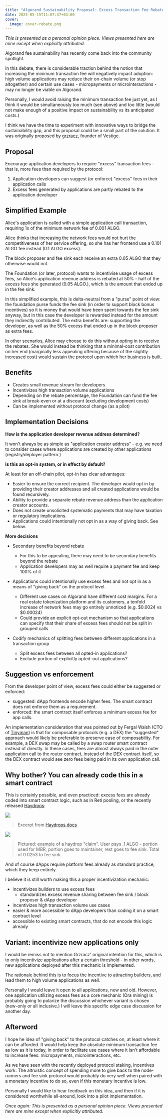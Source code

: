 ```yaml
---
title: "Algorand Sustainability Proposal: Excess Transaction Fee Rebate"
date: 2025-05-15T11:07:37+03:00
cover:
  image: cover-rebate.png
---
```


_This is presented as a personal opinion piece. Views presented here are mine except when explicitly attributed._

Algorand fee sustainability has recently come back into the community spotlight.

In this debate, there is considerable traction behind the notion that increasing the minimum transaction fee will negatively impact adoption: high volume applications may reduce their on-chain volume (or stop altogether) and certain use cases - micropayments or microinteractions - may no longer be viable on Algorand.

Personally, I would avoid raising the minimum transaction fee just yet, as I think it would be simultaneously too much (see above) and too little (would not make enough of a positive impact on sustainability vs its anticipated costs.)

I think we have the time to experiment with innovative ways to bridge the sustainability gap, and this proposal could be a small part of the solution. It was originally proposed by [grzracz](https://x.com/grzracz), founder of Vestige.

## Proposal

Encourage application developers to require "excess" transaction fees - that is, more fees than required by the protocol:

1) Application developers can suggest (or enforce) "excess" fees in their application calls
2) Excess fees generated by applications are partly rebated to the application developer

## Simplified Example

Alice's application is called with a simple application call transaction, requiring 1x of the minimum network fee of 0.001 ALGO.

Alice thinks that increasing the network fees would not hurt the competitiveness of her service offering, so she has her frontend use a 0.101 ALGO fee instead (0.1 ALGO excess).

The block proposer and fee sink each receive an extra 0.05 ALGO that they otherwise would not.

The Foundation (or later, protocol) wants to incentivise usage of excess fees, so Alice's application revenue address is rebated at 50% - half of the excess fees she generated (0.05 ALGO.), which is the amount that ended up in the fee sink.

In this simplified example, this is delta-neutral from a "purse" point of view: the foundation purse funds the fee sink (in order to support block bonus incentives) so it is money that would have been spent towards the fee sink anyway, but in this case the developer is rewarded instead for the amount they indirectly contributed. The extra benefits are: supporting the developer, as well as the 50% excess that ended up in the block proposer as extra fees.

In other scenarios, Alice may choose to do this without opting in to receive the rebates. She would instead be thinking that a minimal-cost contribution on her end (marginally less appealing offering because of the slightly increased cost) would sustain the protocol upon which her business is built.

## Benefits

- Creates small revenue stream for developers
- Incentivizes high transaction volume applications
- Depending on the rebate percentage, the Foundation can fund the fee sink at break-even or at a discount (excluding development costs)
- Can be implemented without protocol change (as a pilot)

## Implementation Decisions

**How is the application developer revenue address determined?**

It won't always be as simple as "application creator address" - e.g. we need to consider cases where applications are created by other applications (registry/deployer pattern.)

**Is this an opt-in system, or in effect by default?**

At least for an off-chain pilot, opt-in has clear advantages:

- Easier to ensure the correct recipient. The developer would opt in by providing their creator addresses and all created applications would be found recursively.
- Ability to provide a separate rebate revenue address than the application creator accounts.
- Does not create unsolicited systematic payments that may have taxation or regulatory implications.
- Applications could intentionally not opt in as a way of giving back. See below.

**More decisions**

- Secondary benefits beyond rebate
  - For this to be appealing, there may need to be secondary benefits beyond the rebate
  - Application developers may as well require a payment fee and keep 100% of it

- Applications could intentionally use excess fees and not opt in as a means of "giving back" on the protocol level.
  - Different use cases on Algorand have different cost margins. For a real estate tokenization platform and its customers, a tenfold increase of network fees may go entirely unnoticed (e.g. $0.0024 vs $0.00024)
  - Could provide an explicit opt-out mechanism so that applications can specify that their share of excess fees should not be split in grouped calls

- Codify mechanics of splitting fees between different applications in a transaction group
  - Split excess fees between all opted-in applications?
  - Exclude portion of explicitly opted-out applications?

## Suggestion vs enforcement

From the developer point of view, excess fees could either be suggested or enforced:

- suggested: dApp frontends encode higher fees. The smart contract does not enforce them as a requirement.
- enforced: the smart contract itself enforces a minimum excess fee for app calls.

An implementation consideration that was pointed out by Fergal Walsh (CTO of [Tinyman](https://tinyman.org/)) is that for composable protocols (e.g. a DEX) the "suggested" approach would likely be preferable to preserve ease of composability. For example, a DEX swap may be called by a swap router smart contract instead of directly. In these cases, fees are almost always paid in the outer application call to the router contract, instead of the DEX contract itself, so the DEX contract would see zero fees being paid in its own application call.

## Why bother? You can already code this in a smart contract

This is certainly possible, and even practiced: excess fees are already coded into smart contract logic, such as in Reti pooling, or the recently released [Haydrops](https://drops.hay.app/drops):

![](./1747366674.png)
> Excerpt from [Haydrops docs](https://drops.hay.app/docs)

![](lora.png)

> Pictured: example of a haydrop "claim".
> User pays .1 ALGO - portion used for MBR, portion goes to maintainer, rest goes to fee sink.
> Total of 0.0253 to fee sink.

And of course dApps require platform fees already as standard practice, which they keep entirely.

I believe it is still worth making this a proper incentivization mechanic:

- incentivizes builders to use excess fees
  - standardizes excess revenue sharing between fee sink / block proposer & dApp developer
- incentivizes high transaction volume use cases
- easier & more accessible to dApp developers than coding it on a smart contract level
- accessible to existing smart contracts, that do not encode this logic already

## Variant: incentivize new applications only

I would be remiss not to mention Grzracz' original intention for this, which is to only incentivize applications after a certain threshold - in other words, new applications deployed after this mechanic is implemented.

The rationale behind this is to focus the incentive to attracting builders, and lead them to high volume applications as well.

Personally I would leave it open to all applications, new and old. However, one application utilizing excess fees as a core mechanic (Ora mining) is probably going to polarize the discussion whichever variant is chosen (new-only or all inclusive.) I will leave this specific edge case discussion for another day.

## Afterword

 I hope he idea of "giving back" to the protocol catches on, at least where it can be afforded. It would help keep the absolute minimum transaction fee as low as it is today, in order to facilitate use cases where it isn't affordable to increase fees: micropayments, microinteractions, etc.

 As we have seen with the recently deployed protocol staking, incentives work. The altruistic concept of spending more to give back to the node-runners and fee sink protocol would probably do very well when paired with a monetary incentive to do so, even if this monetary incentive is low.

Personally I would like to hear feedback on this idea, and then if it is considered worthwhile all-around, look into a pilot implementation.

_Once again: This is presented as a personal opinion piece. Views presented here are mine except when explicitly attributed._
